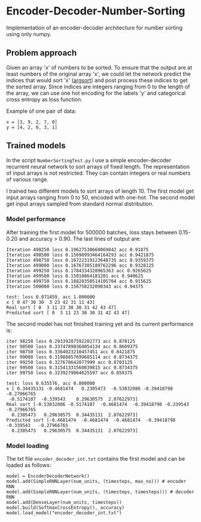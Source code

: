 # Encoder-Decoder-Number-Sorting
Implementation of an encoder-decoder architecture for number sorting using only numpy.

## Problem approach
Given an array 'x' of numbers to be sorted. To ensure that the output are
at least numbers of the original array 'x', we could let the network predict the indices
that would sort 'x' ([argsort](https://numpy.org/doc/stable/reference/generated/numpy.argsort.html)) 
and post process these indices to get the sorted array.
Since indices are integers ranging from 0 to the length of the array, we can use one hot
encoding for the labels 'y' and categorical cross entropy as loss function.

Example of one pair of data:

    x = [3, 9, 2, 7, 0]
    y = [4, 2, 0, 3, 1]
    
## Trained models
    
In the script `NumberSortingTest.py` I use a simple encoder-decoder recurrent neural network 
to sort arrays of fixed length. The representation of input arrays is not restricted. 
They can contain integers or real numbers of various range. 

I trained two different models to sort arrays of length 10. The first model get
input arrays ranging from 0 to 50, encoded with one-hot. The second model get
input arrays sampled from standard normal distribution. 


### Model performance
After training the first model for 500000 batches, loss stays between 0.15-0.20 and accuracy > 0.90.
The last lines of output are:

```
Iteration 498250 loss 0.19627530660069842 acc 0.91875
Iteration 498500 loss 0.15698993464164293 acc 0.9421875
Iteration 498750 loss 0.16722319123648735 acc 0.9359375
Iteration 499000 loss 0.16767385189762296 acc 0.9328125
Iteration 499250 loss 0.1784334328965363 acc 0.9265625
Iteration 499500 loss 0.15010864181201 acc 0.940625
Iteration 499750 loss 0.18828350514105704 acc 0.915625
Iteration 500000 loss 0.156750232090343 acc 0.94375

test: loss 0.071459, acc 1.000000
x [ 0 47 30 30  3 23 42 31 11 43]
Real sort [ 0  3 11 23 30 30 31 42 43 47]
Predicted sort [ 0  3 11 23 30 30 31 42 43 47]
```

The second model has not finished training yet and its current performance is:

```
iter 98250 loss 0.29339287592202773 acc 0.878125
iter 98500 loss 0.33747890368054134 acc 0.8609375
iter 98750 loss 0.3364023210457451 acc 0.8421875
iter 99000 loss 0.31988857699685114 acc 0.8734375
iter 99250 loss 0.327678642077999 acc 0.8703125
iter 99500 loss 0.31541331560039815 acc 0.8734375
iter 99750 loss 0.3239279964625597 acc 0.859375

test: loss 0.635576, acc 0.800000
x [ 0.34435131 -0.4681474   0.2305473  -0.53832086 -0.39418798 -0.27966765
 -0.5174107  -0.339543    0.29630575  2.07622973]
Real sort [-0.53832086 -0.5174107  -0.4681474  -0.39418798 -0.339543   -0.27966765
  0.2305473   0.29630575  0.34435131  2.07622973]
Predicted sort [-0.4681474  -0.4681474  -0.4681474  -0.39418798 -0.339543   -0.27966765
  0.2305473   0.29630575  0.34435131  2.07622973]
```

### Model loading

The txt file `encoder_decoder_int.txt` contains the first model and can be loaded as follows:

```
model = EncoderDecoderNetwork()
model.add(SimpleRNNLayer(num_units, (timesteps, max_no))) # encoder RNN
model.add(SimpleRNNLayer(num_units, (timesteps, timesteps))) # decoder RNN
model.add(DenseLayer(num_units, timesteps))
model.build(SoftmaxCrossEntropy(), accuracy)
model.load_model("encoder_decoder_int.txt")
```
